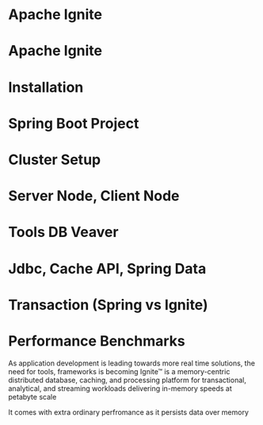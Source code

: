 # Apache Ignite

# Apache Ignite
# Installation
# Spring Boot Project
# Cluster Setup
# Server Node, Client Node
# Tools DB Veaver
# Jdbc, Cache API, Spring Data
# Transaction (Spring vs Ignite)
# Performance Benchmarks


As application development is leading towards more real time solutions, the need for tools, frameworks is becoming 
Ignite™ is a memory-centric distributed database, caching, and processing platform for
transactional, analytical, and streaming workloads delivering in-memory speeds at petabyte scale

It comes with extra ordinary perfromance as it persists data over memory
